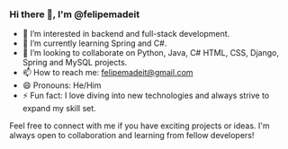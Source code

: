 ### Hi there 👋, I'm @felipemadeit

- 👀 I’m interested in backend and full-stack development.
- 🌱 I’m currently learning Spring and C#.
- 💞️ I’m looking to collaborate on Python, Java, C# HTML, CSS, Django, Spring and MySQL projects.
- 📫 How to reach me: felipemadeit@gmail.com
- 😄 Pronouns: He/Him
- ⚡ Fun fact: I love diving into new technologies and always strive to expand my skill set.

Feel free to connect with me if you have exciting projects or ideas. I'm always open to collaboration and learning from fellow developers!


<!---
felipemadeit/felipemadeit is a ✨ special ✨ repository because its `README.md` (this file) appears on your GitHub profile.
You can click the Preview link to take a look at your changes.
--->
